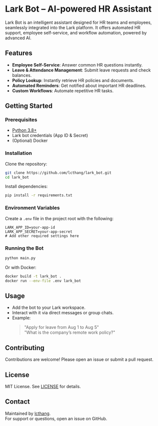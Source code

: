 # Lark Bot – AI-powered HR Assistant

Lark Bot is an intelligent assistant designed for HR teams and employees, seamlessly integrated into the Lark platform. It offers automated HR support, employee self-service, and workflow automation, powered by advanced AI.

## Features

- **Employee Self-Service**: Answer common HR questions instantly.
- **Leave & Attendance Management**: Submit leave requests and check balances.
- **Policy Lookup**: Instantly retrieve HR policies and documents.
- **Automated Reminders**: Get notified about important HR deadlines.
- **Custom Workflows**: Automate repetitive HR tasks.

## Getting Started

### Prerequisites

- [Python 3.8+](https://www.python.org/)
- Lark bot credentials (App ID & Secret)
- (Optional) Docker

### Installation

Clone the repository:
```bash
git clone https://github.com/lcthang/lark_bot.git
cd lark_bot
```

Install dependencies:
```bash
pip install -r requirements.txt
```

### Environment Variables

Create a `.env` file in the project root with the following:
```env
LARK_APP_ID=your-app-id
LARK_APP_SECRET=your-app-secret
# Add other required settings here
```

### Running the Bot

```bash
python main.py
```

Or with Docker:
```bash
docker build -t lark_bot .
docker run --env-file .env lark_bot
```

## Usage

- Add the bot to your Lark workspace.
- Interact with it via direct messages or group chats.
- Example:  
  > "Apply for leave from Aug 1 to Aug 5"  
  > "What is the company’s remote work policy?"

## Contributing

Contributions are welcome! Please open an issue or submit a pull request.

## License

MIT License. See [LICENSE](LICENSE) for details.

## Contact

Maintained by [lcthang](https://github.com/lcthang).  
For support or questions, open an issue on GitHub.
